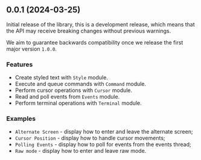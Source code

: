 ## 0.0.1 (2024-03-25)

Initial release of the library, this is a development release, which means that the API may receive breaking changes without previous warnings.

We aim to guarantee backwards compatibility once we release the first major version `1.0.0`.

### Features
- Create styled text with `Style` module.
- Execute and queue commands with `Command` module.
- Perform cursor operations with `Cursor` module.
- Read and poll events from `Events` module.
- Perform terminal operations with `Terminal` module.

### Examples
- `Alternate Screen` - display how to enter and leave the alternate screen;
- `Cursor Position` - display how to handle cursor movements;
- `Polling Events` - display how to poll for events from the events thread;
- `Raw mode` - display how to enter and leave raw mode.


